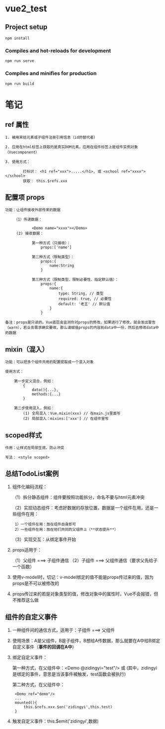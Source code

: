 # vue2_test

## Project setup

```
npm install
```

### Compiles and hot-reloads for development

```
npm run serve
```

### Compiles and minifies for production

```
npm run build
```

# 笔记

## ref 属性

    1. 被用来给元素或子组件注册引用信息（id的替代者）

    2. 应用在html标签上获取的是真实DOM元素，应用在组件标签上是组件实例对象（Vuecomponent）

    3. 使用方式：

            打标识： <h1 ref="xxx">.....</h1>, 或 <school ref="xxxx"></school>
            获取： this.$refs.xxx

## 配置项 props

    功能：让组件接收外部传来的数据

        （1）传递数据：

                <Demo name="xxxx"></Demo>
         (2) 接收数据：

                第一种方式（只接收）：
                    props:['name']

                第二种方式（限制类型）：
                    props:{
                        name:String
                    }

                第三种方式（限制类型、限制必要性、指定默认值）：
                    props:{
                        name:{
                            type: String, // 类型
                            required: true, // 必要性
                            default: '老王' // 默认值
                        }
                    }

    备注：props是只读的，Vue底层会监测你对props的修改，如果进行了修改，就会发出警告（warn），若业务需求确实要改，那么请赋值props的内容到data中一份，然后去修改data中的数据



## mixin（混入）

    功能：可以把多个组件共用的配置提取成一个混入对象

    使用方式：

        第一步定义混合，例如：
            {
                data(){...},
                methods:{...}
            }

        第二步使用混入，例如：
            (1) 全局混入：Vue.mixin(xxx) // 在main.js里面写
            (2) 局部混入：mixins:['xxx'] // 在组件里写



## scoped样式

    作用：让样式在局部生效，防止冲突

    写法： <style scoped>



## 总结TodoList案例

1. 组件化编码流程：

    （1）拆分静态组件：组件要按照功能拆分，命名不要与html元素冲突

    （2）实现动态组件：考虑好数据的存放位置，数据是一个组件在用，还是一些组件在用：

        1）一个组件在用：放在组件自身即可
        2）一些组件在用：放在他们共同的父组件上（**状态提升**）
    （3）实现交互：从绑定事件开始

2. props适用于：

    （1）父组件 ===> 子组件通信
    （2）子组件 ===> 父组件通信（要求父先给子一个函数）

3. 使用v-model时，切记：v-model绑定的值不能是props传过来的值，因为props是不可以被修改的

4. props传过来的若是对象类型的值，修改对象中的属性时，Vue不会报错，但不推荐这么做



## 组件的自定义事件

1. 一种组件间的通信方式，适用于：子组件 ===> 父组件

2. 使用场景：A是父组件，B是子组件，B想给A传数据，那么就要在A中给B绑定自定义事件（**事件的回调在A中**）

3. 绑定自定义事件：

    第一种方式，在父组件中：<Demo @zidingyi="test"/> 或 <Demo v-on:zidingyi="test"/>(其中，zidingyi是绑定的事件，意思是当该事件被触发，test函数会被执行)

    第二种方式，在父组件中：

        <Demo ref="demo"/>
        ...
        mounted(){
            this.$refs.xxx.$on('zidingyi',this.test)
        }

4. 触发自定义事件：this.$emit('zidingyi',数据)

